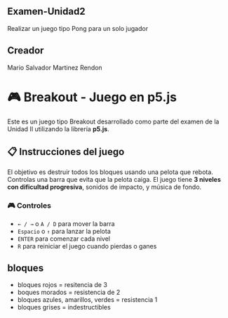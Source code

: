 ## Examen-Unidad2
Realizar un juego tipo Pong para un solo jugador

## Creador  
Mario Salvador Martinez Rendon

# 🎮 Breakout - Juego en p5.js

Este es un juego tipo Breakout desarrollado como parte del examen de la Unidad II utilizando la librería **p5.js**.

## 📋 Instrucciones del juego

El objetivo es destruir todos los bloques usando una pelota que rebota. Controlas una barra que evita que la pelota caiga. El juego tiene **3 niveles con dificultad progresiva**, sonidos de impacto, y música de fondo.

### 🎮 Controles

- `← / →` o `A / D` para mover la barra
- `Espacio` o `↑` para lanzar la pelota
- `ENTER` para comenzar cada nivel
- `R` para reiniciar el juego cuando pierdas o ganes

## bloques 

- bloques rojos = resitencia de 3 
- boques morados = resistencia de 2 
- bloques azules, amarillos, verdes = resistencia 1
- bloques grises = indestructibles
